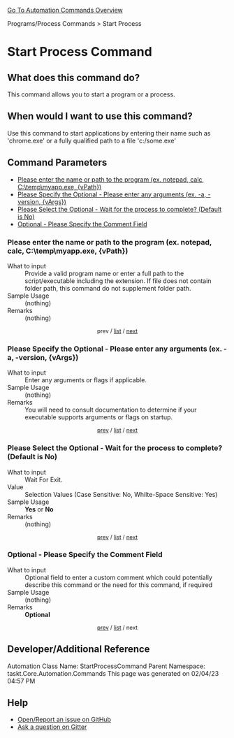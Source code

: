 <!--TITLE: Start Process Command -->
<!-- SUBTITLE: a command in the Programs/Process Commands group. -->
[Go To Automation Commands Overview](/automation-commands.md)


Programs/Process Commands &gt; Start Process


# Start Process Command


## What does this command do?
This command allows you to start a program or a process.


## When would I want to use this command?
Use this command to start applications by entering their name such as 'chrome.exe' or a fully qualified path to a file 'c:/some.exe'


<a id="param_list"></a>
## Command Parameters
- [Please enter the name or path to the program (ex. notepad, calc, C:\temp\myapp.exe, {vPath})](#param_0)
- [Please Specify the Optional - Please enter any arguments (ex. -a, -version, {vArgs})](#param_1)
- [Please Select the Optional - Wait for the process to complete? (Default is No)](#param_2)
- [Optional - Please Specify the Comment Field](#param_3)


<a id="param_0"></a>
### Please enter the name or path to the program (ex. notepad, calc, C:\temp\myapp.exe, {vPath})


<dl>
<dt>What to input</dt><dd>Provide a valid program name or enter a full path to the script/executable including the extension.
If file does not contain folder path, this command do not supplement folder path.</dd>
<dt>Sample Usage</dt><dd>(nothing)</dd>
<dt>Remarks</dt><dd>(nothing)</dd>
</dl>




<div style="font-size: 90%; text-align: center">


prev / [list](#param_list) / [next](#param_1)


</div>


<a id="param_1"></a>
### Please Specify the Optional - Please enter any arguments (ex. -a, -version, {vArgs})


<dl>
<dt>What to input</dt><dd>Enter any arguments or flags if applicable.</dd>
<dt>Sample Usage</dt><dd>(nothing)</dd>
<dt>Remarks</dt><dd>You will need to consult documentation to determine if your executable supports arguments or flags on startup.</dd>
</dl>




<div style="font-size: 90%; text-align: center">


[prev](#param_1) / [list](#param_list) / [next](#param_2)


</div>


<a id="param_2"></a>
### Please Select the Optional - Wait for the process to complete? (Default is No)


<dl>
<dt>What to input</dt><dd>Wait For Exit.</dd>
<dt>Value</dt><dd>Selection Values (Case Sensitive: No, Whilte-Space Sensitive: Yes)</dd>
<dt>Sample Usage</dt><dd><strong>Yes</strong> or  <strong>No</strong></dd>
<dt>Remarks</dt><dd>(nothing)</dd>
</dl>




<div style="font-size: 90%; text-align: center">


[prev](#param_2) / [list](#param_list) / [next](#param_3)


</div>


<a id="param_3"></a>
### Optional - Please Specify the Comment Field


<dl>
<dt>What to input</dt><dd>Optional field to enter a custom comment which could potentially describe this command or the need for this command, if required</dd>
<dt>Sample Usage</dt><dd>(nothing)</dd>
<dt>Remarks</dt><dd><strong>Optional</strong><br></dd>
</dl>




<div style="font-size: 90%; text-align: center">


[prev](#param_3) / [list](#param_list) / next


</div>


## Developer/Additional Reference
Automation Class Name: StartProcessCommand
Parent Namespace: taskt.Core.Automation.Commands
This page was generated on 02/04/23 04:57 PM


## Help
- [Open/Report an issue on GitHub](https://github.com/rcktrncn/taskt/issues/new)
- [Ask a question on Gitter](https://gitter.im/taskt-rpa/Lobby)
